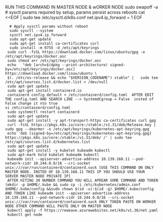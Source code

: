 RUN THIS COMMAND IN MASTER NODE & wORKER NODE
      sudo swapoff -a
      # sysctl params required by setup, params persist across reboots
      cat <<EOF | sudo tee /etc/sysctl.d/k8s.conf
      net.ipv4.ip_forward = 1
      EOF

      # Apply sysctl params without reboot
      sudo sysctl --system
      sysctl net.ipv4.ip_forward
      sudo apt-get update
      sudo apt-get install ca-certificates curl
      sudo install -m 0755 -d /etc/apt/keyrings
     sudo curl -fsSL https://download.docker.com/linux/ubuntu/gpg -o /etc/apt/keyrings/docker.asc
     sudo chmod a+r /etc/apt/keyrings/docker.asc
     echo   "deb [arch=$(dpkg --print-architecture) signed-by=/etc/apt/keyrings/docker.asc] https://download.docker.com/linux/ubuntu \
     $(. /etc/os-release && echo "$VERSION_CODENAME") stable" |   sudo tee /etc/apt/sources.list.d/docker.list > /dev/null
     sudo apt-get update
     sudo apt-get install containerd.io
     containerd config default > /etc/containerd/config.toml  AFTER EDIT THE config.toml AND SEARCH LINE --> SystemdCgroup = False  insted of False change it nto true
    vi /etc/containerd/config.toml
     sudo systemctl restart containerd
     sudo apt-get update
     sudo apt-get install -y apt-transport-https ca-certificates curl gpg
     curl -fsSL https://pkgs.k8s.io/core:/stable:/v1.31/deb/Release.key | sudo gpg --dearmor -o /etc/apt/keyrings/kubernetes-apt-keyring.gpg
     echo 'deb [signed-by=/etc/apt/keyrings/kubernetes-apt-keyring.gpg] https://pkgs.k8s.io/core:/stable:/v1.31/deb/ /' | sudo tee /etc/apt/sources.list.d/kubernetes.list
     sudo apt-get update
     sudo apt-get install -y kubelet kubeadm kubectl
     sudo apt-mark hold kubelet kubeadm kubectl
     kubeadm init --apiserver-advertise-address 10.139.168.11 --pod-network-cidr 10.244.0.0/16 --cri-socket unix:///var/run/containerd/containerd.sock [USE THIS COMMAND ON ONLY MASTER NODE. INSTED OF 10.139.168.11 THIS IP YOU SHOULD USE YOUR SERVER MASTER NODE PRIVATE IP]
     AFTER HITING 30 NUMBER COMMAND YOU WILL APREAR SOME COMMAND AND TOKEN (mkdir -p $HOME/.kube && sudo cp -i /etc/kubernetes/admin.conf $HOME/.kube/config &&sudo chown $(id -u):$(id -g) $HOME/.kube/config AND TOKEN LIKE kubeadm init --apiserver-advertise-address 10.139.168.11 --pod-network-cidr 10.244.0.0/16 --cri-socket unix:///var/run/containerd/containerd.sock ONLY TOKEN PASTE ON WORKER NODE OTHER COMMAND WILL PASTE ONLY ON MASTER NODE 
     kubectl apply -f https://reweave.azurewebsites.net/k8s/v1.30/net.yaml
     kubectl get node

